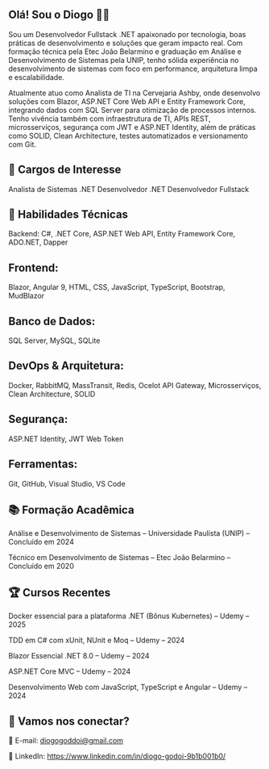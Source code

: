 ## Olá! Sou o Diogo 👨‍💻

Sou um Desenvolvedor Fullstack .NET apaixonado por tecnologia, boas práticas de desenvolvimento e soluções que geram impacto real. Com formação técnica pela Etec João Belarmino e graduação em Análise e Desenvolvimento de Sistemas pela UNIP, tenho sólida experiência no desenvolvimento de sistemas com foco em performance, arquitetura limpa e escalabilidade.

Atualmente atuo como Analista de TI na Cervejaria Ashby, onde desenvolvo soluções com Blazor, ASP.NET Core Web API e Entity Framework Core, integrando dados com SQL Server para otimização de processos internos. Tenho vivência também com infraestrutura de TI, APIs REST, microsserviços, segurança com JWT e ASP.NET Identity, além de práticas como SOLID, Clean Architecture, testes automatizados e versionamento com Git.

## 💼 Cargos de Interesse
Analista de Sistemas .NET
Desenvolvedor .NET
Desenvolvedor Fullstack

## 🚀 Habilidades Técnicas
Backend:
C#, .NET Core, ASP.NET Web API, Entity Framework Core, ADO.NET, Dapper

## Frontend:
Blazor, Angular 9, HTML, CSS, JavaScript, TypeScript, Bootstrap, MudBlazor

## Banco de Dados:
SQL Server, MySQL, SQLite

## DevOps & Arquitetura:
Docker, RabbitMQ, MassTransit, Redis, Ocelot API Gateway, Microsserviços, Clean Architecture, SOLID

## Segurança:
ASP.NET Identity, JWT Web Token

## Ferramentas:
Git, GitHub, Visual Studio, VS Code

## 📚 Formação Acadêmica
Análise e Desenvolvimento de Sistemas – Universidade Paulista (UNIP) – Concluído em 2024

Técnico em Desenvolvimento de Sistemas – Etec João Belarmino – Concluído em 2020

## 🏆 Cursos Recentes
Docker essencial para a plataforma .NET (Bônus Kubernetes) – Udemy – 2025

TDD em C# com xUnit, NUnit e Moq – Udemy – 2024

Blazor Essencial .NET 8.0 – Udemy – 2024

ASP.NET Core MVC – Udemy – 2024

Desenvolvimento Web com JavaScript, TypeScript e Angular – Udemy – 2024

## 🔗 Vamos nos conectar?

📧 E-mail: diogogoddoi@gmail.com

💼 LinkedIn: https://www.linkedin.com/in/diogo-godoi-9b1b001b0/
